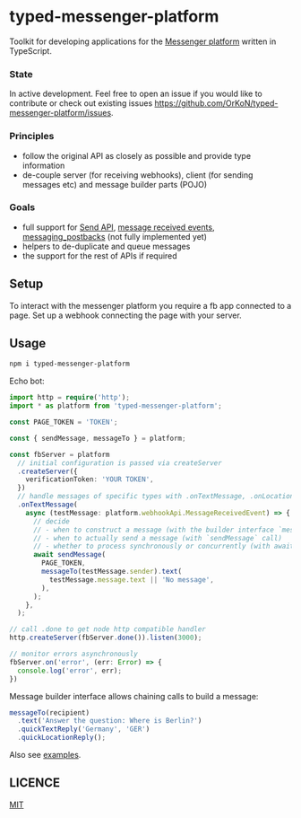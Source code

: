 # typed-messenger-platform

Toolkit for developing applications for the [Messenger platform](https://developers.facebook.com/docs/messenger-platform) written in TypeScript.

### State

In active development. Feel free to open an issue if you would like to contribute or check out existing issues https://github.com/OrKoN/typed-messenger-platform/issues.

### Principles

 - follow the original API as closely as possible and provide type information
 - de-couple server (for receiving webhooks), client (for sending messages etc) and message builder parts (POJO)

### Goals

 - full support for [Send API](https://developers.facebook.com/docs/messenger-platform/reference/send-api), [message received events](https://developers.facebook.com/docs/messenger-platform/reference/webhook-events/messages), [messaging_postbacks](https://developers.facebook.com/docs/messenger-platform/reference/webhook-events/messaging_postbacks) (not fully implemented yet)
 - helpers to de-duplicate and queue messages
 - the support for the rest of APIs if required


## Setup

To interact with the messenger platform you require a fb app connected to a page. Set up a webhook connecting the page with your server.

## Usage

```sh
npm i typed-messenger-platform
```

Echo bot:

```typescript
import http = require('http');
import * as platform from 'typed-messenger-platform';

const PAGE_TOKEN = 'TOKEN';

const { sendMessage, messageTo } = platform;

const fbServer = platform
  // initial configuration is passed via createServer
  .createServer({
    verificationToken: 'YOUR TOKEN',
  })
  // handle messages of specific types with .onTextMessage, .onLocationMessage etc
  .onTextMessage(
    async (testMessage: platform.webhookApi.MessageReceivedEvent) => {
      // decide
      // - when to construct a message (with the builder interface `messageTo`)
      // - when to actually send a message (with `sendMessage` call)
      // - whether to process synchronously or concurrently (with await)
      await sendMessage(
        PAGE_TOKEN,
        messageTo(testMessage.sender).text(
          testMessage.message.text || 'No message',
        ),
      );
    },
  );

// call .done to get node http compatible handler
http.createServer(fbServer.done()).listen(3000);

// monitor errors asynchronously
fbServer.on('error', (err: Error) => {
  console.log('error', err);
})

```

Message builder interface allows chaining calls to build a message:

```typescript
messageTo(recipient)
  .text('Answer the question: Where is Berlin?')
  .quickTextReply('Germany', 'GER')
  .quickLocationReply();
```

Also see [examples](examples).

## LICENCE

[MIT](LICENCE)